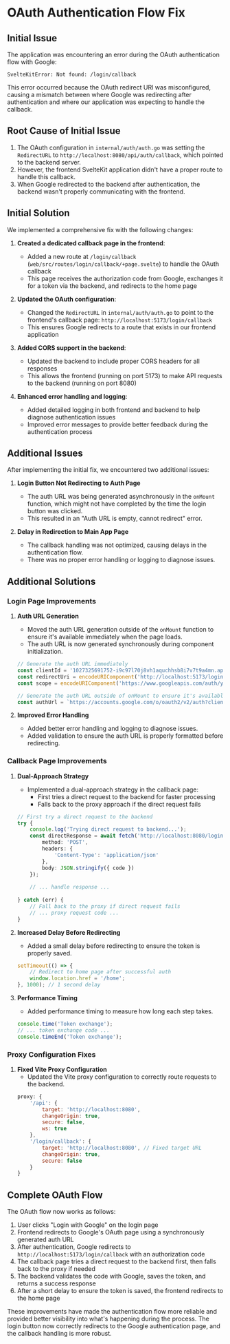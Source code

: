 # OAuth Authentication Flow Fix

## Initial Issue

The application was encountering an error during the OAuth authentication flow with Google:

```
SvelteKitError: Not found: /login/callback
```

This error occurred because the OAuth redirect URI was misconfigured, causing a mismatch between where Google was redirecting after authentication and where our application was expecting to handle the callback.

## Root Cause of Initial Issue

1. The OAuth configuration in `internal/auth/auth.go` was setting the `RedirectURL` to `http://localhost:8080/api/auth/callback`, which pointed to the backend server.
2. However, the frontend SvelteKit application didn't have a proper route to handle this callback.
3. When Google redirected to the backend after authentication, the backend wasn't properly communicating with the frontend.

## Initial Solution

We implemented a comprehensive fix with the following changes:

1. **Created a dedicated callback page in the frontend**:
   - Added a new route at `/login/callback` (`web/src/routes/login/callback/+page.svelte`) to handle the OAuth callback
   - This page receives the authorization code from Google, exchanges it for a token via the backend, and redirects to the home page

2. **Updated the OAuth configuration**:
   - Changed the `RedirectURL` in `internal/auth/auth.go` to point to the frontend's callback page: `http://localhost:5173/login/callback`
   - This ensures Google redirects to a route that exists in our frontend application

3. **Added CORS support in the backend**:
   - Updated the backend to include proper CORS headers for all responses
   - This allows the frontend (running on port 5173) to make API requests to the backend (running on port 8080)

4. **Enhanced error handling and logging**:
   - Added detailed logging in both frontend and backend to help diagnose authentication issues
   - Improved error messages to provide better feedback during the authentication process

## Additional Issues

After implementing the initial fix, we encountered two additional issues:

1. **Login Button Not Redirecting to Auth Page**
   - The auth URL was being generated asynchronously in the `onMount` function, which might not have completed by the time the login button was clicked.
   - This resulted in an "Auth URL is empty, cannot redirect" error.

2. **Delay in Redirection to Main App Page**
   - The callback handling was not optimized, causing delays in the authentication flow.
   - There was no proper error handling or logging to diagnose issues.

## Additional Solutions

### Login Page Improvements

1. **Auth URL Generation**
   - Moved the auth URL generation outside of the `onMount` function to ensure it's available immediately when the page loads.
   - The auth URL is now generated synchronously during component initialization.
   ```typescript
   // Generate the auth URL immediately
   const clientId = '1027325691752-i9c97l70j8vh1aquchhsb8i7v7t9a4mn.apps.googleusercontent.com';
   const redirectUri = encodeURIComponent('http://localhost:5173/login/callback');
   const scope = encodeURIComponent('https://www.googleapis.com/auth/youtube.readonly');
   
   // Generate the auth URL outside of onMount to ensure it's available immediately
   const authUrl = `https://accounts.google.com/o/oauth2/v2/auth?client_id=${clientId}&redirect_uri=${redirectUri}&response_type=code&scope=${scope}&access_type=offline&prompt=consent&state=state-token`;
   ```

2. **Improved Error Handling**
   - Added better error handling and logging to diagnose issues.
   - Added validation to ensure the auth URL is properly formatted before redirecting.

### Callback Page Improvements

1. **Dual-Approach Strategy**
   - Implemented a dual-approach strategy in the callback page:
     - First tries a direct request to the backend for faster processing
     - Falls back to the proxy approach if the direct request fails
   ```typescript
   // First try a direct request to the backend
   try {
       console.log('Trying direct request to backend...');
       const directResponse = await fetch('http://localhost:8080/login/callback', {
           method: 'POST',
           headers: {
               'Content-Type': 'application/json'
           },
           body: JSON.stringify({ code })
       });
       
       // ... handle response ...
       
   } catch (err) {
       // Fall back to the proxy if direct request fails
       // ... proxy request code ...
   }
   ```

2. **Increased Delay Before Redirecting**
   - Added a small delay before redirecting to ensure the token is properly saved.
   ```typescript
   setTimeout(() => {
       // Redirect to home page after successful auth
       window.location.href = '/home';
   }, 1000); // 1 second delay
   ```

3. **Performance Timing**
   - Added performance timing to measure how long each step takes.
   ```typescript
   console.time('Token exchange');
   // ... token exchange code ...
   console.timeEnd('Token exchange');
   ```

### Proxy Configuration Fixes

1. **Fixed Vite Proxy Configuration**
   - Updated the Vite proxy configuration to correctly route requests to the backend.
   ```javascript
   proxy: {
       '/api': {
           target: 'http://localhost:8080',
           changeOrigin: true,
           secure: false,
           ws: true
       },
       '/login/callback': {
           target: 'http://localhost:8080', // Fixed target URL
           changeOrigin: true,
           secure: false
       }
   }
   ```

## Complete OAuth Flow

The OAuth flow now works as follows:

1. User clicks "Login with Google" on the login page
2. Frontend redirects to Google's OAuth page using a synchronously generated auth URL
3. After authentication, Google redirects to `http://localhost:5173/login/callback` with an authorization code
4. The callback page tries a direct request to the backend first, then falls back to the proxy if needed
5. The backend validates the code with Google, saves the token, and returns a success response
6. After a short delay to ensure the token is saved, the frontend redirects to the home page

These improvements have made the authentication flow more reliable and provided better visibility into what's happening during the process. The login button now correctly redirects to the Google authentication page, and the callback handling is more robust.
